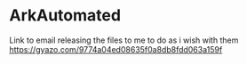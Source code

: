# ArkAutomated

Link to email releasing the files to me to do as i wish with them https://gyazo.com/9774a04ed08635f0a8db8fdd063a159f
